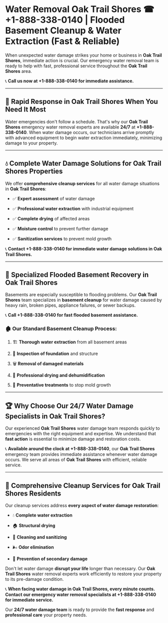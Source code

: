 # Water Removal Oak Trail Shores ☎ +1-888-338-0140 | Flooded Basement Cleanup & Water Extraction (Fast & Reliable)

When unexpected water damage strikes your home or business in **Oak Trail Shores**, immediate action is crucial. Our emergency water removal team is ready to help with fast, professional service throughout the **Oak Trail Shores** area. 

📞 **Call us now at +1-888-338-0140 for immediate assistance.**
---
## 🚀 Rapid Response in Oak Trail Shores When You Need It Most
Water emergencies don't follow a schedule. That's why our **Oak Trail Shores** emergency water removal experts are available **24/7** at **+1-888-338-0140**. When water damage occurs, our technicians arrive promptly with advanced equipment to begin water extraction immediately, minimizing damage to your property.
---
## 💧 Complete Water Damage Solutions for Oak Trail Shores Properties
We offer **comprehensive cleanup services** for all water damage situations in **Oak Trail Shores**:
- ✅ **Expert assessment** of water damage  
- ✅ **Professional water extraction** with industrial equipment  
- ✅ **Complete drying** of affected areas  
- ✅ **Moisture control** to prevent further damage  
- ✅ **Sanitization services** to prevent mold growth  
📞 **Contact +1-888-338-0140 for immediate water damage solutions in Oak Trail Shores.**
---
## 🌊 Specialized Flooded Basement Recovery in Oak Trail Shores
Basements are especially susceptible to flooding problems. Our **Oak Trail Shores** team specializes in **basement cleanup** for water damage caused by heavy rain, broken pipes, appliance failures, or sewer backups. 
📞 **Call +1-888-338-0140 for fast flooded basement assistance.**
### 🏚️ Our Standard Basement Cleanup Process:
1. 🏗️ **Thorough water extraction** from all basement areas  
2. 🔎 **Inspection of foundation** and structure  
3. 🗑️ **Removal of damaged materials**  
4. 💨 **Professional drying and dehumidification**  
5. 🚫 **Preventative treatments** to stop mold growth  
---
## 🏆 Why Choose Our 24/7 Water Damage Specialists in Oak Trail Shores?
Our experienced **Oak Trail Shores** water damage team responds quickly to emergencies with the right equipment and expertise. We understand that **fast action** is essential to minimize damage and restoration costs.
📞 **Available around the clock at +1-888-338-0140**, our **Oak Trail Shores** emergency team provides immediate assistance whenever water damage occurs. We serve all areas of **Oak Trail Shores** with efficient, reliable service.
---
## 🧹 Comprehensive Cleanup Services for Oak Trail Shores Residents
Our cleanup services address **every aspect of water damage restoration**:
- 💧 **Complete water extraction**  
- 🏠 **Structural drying**  
- 🧼 **Cleaning and sanitizing**  
- 🌬️ **Odor elimination**  
- 🚫 **Prevention of secondary damage**  
Don't let water damage **disrupt your life** longer than necessary. Our **Oak Trail Shores** water removal experts work efficiently to restore your property to its pre-damage condition.
📞 **When facing water damage in Oak Trail Shores, every minute counts. Contact our emergency water removal specialists at +1-888-338-0140 for immediate service.**
Our **24/7 water damage team** is ready to provide the **fast response** and **professional care** your property needs.
